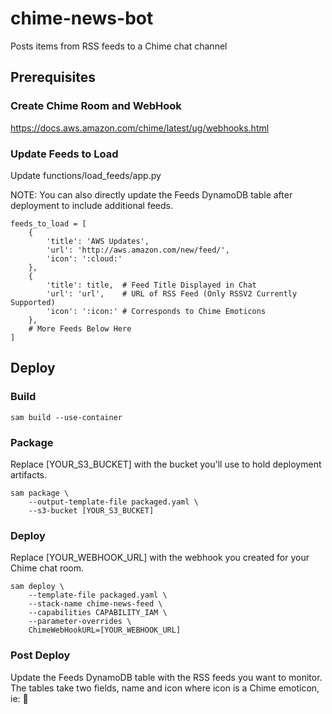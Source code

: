 # chime-news-bot

Posts items from RSS feeds to a Chime chat channel

## Prerequisites

### Create Chime Room and WebHook

https://docs.aws.amazon.com/chime/latest/ug/webhooks.html

### Update Feeds to Load

Update functions/load_feeds/app.py

NOTE: You can also directly update the Feeds DynamoDB table after deployment to include additional feeds.

```
feeds_to_load = [
    {
        'title': 'AWS Updates',
        'url': 'http://aws.amazon.com/new/feed/',
        'icon': ':cloud:'
    },
    {
        'title': title,  # Feed Title Displayed in Chat
        'url': 'url',    # URL of RSS Feed (Only RSSV2 Currently Supported)
        'icon': ':icon:' # Corresponds to Chime Emoticons
    },
    # More Feeds Below Here
]
```

## Deploy

### Build

```
sam build --use-container
```

### Package

Replace [YOUR_S3_BUCKET] with the bucket you'll use to hold deployment artifacts.

```
sam package \
    --output-template-file packaged.yaml \
    --s3-bucket [YOUR_S3_BUCKET]
```

### Deploy

Replace [YOUR_WEBHOOK_URL] with the webhook you created for your Chime chat room.

```
sam deploy \
    --template-file packaged.yaml \
    --stack-name chime-news-feed \
    --capabilities CAPABILITY_IAM \
    --parameter-overrides \
    ChimeWebHookURL=[YOUR_WEBHOOK_URL]
```

### Post Deploy

Update the Feeds DynamoDB table with the RSS feeds you want to monitor. The tables take two fields, name and icon where icon is a Chime emoticon, ie: :shoe: